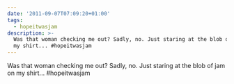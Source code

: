 ```yaml
---
date: '2011-09-07T07:09:20+01:00'
tags:
  - hopeitwasjam
description: >-
  Was that woman checking me out? Sadly, no. Just staring at the blob of jam on
  my shirt... #hopeitwasjam
---
```

Was that woman checking me out? Sadly, no. Just staring at the blob of jam on my shirt... #hopeitwasjam
